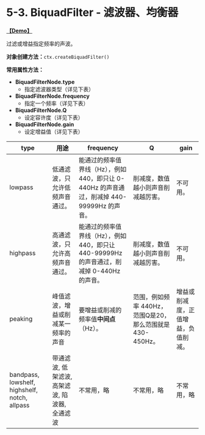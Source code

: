 # 5-3. BiquadFilter - 滤波器、均衡器

**[【Demo】](https://benzleung.github.io/web-audio-api-demo/eq.html)**

过滤或增益指定频率的声波。

**对象创建方法：**`ctx.createBiquadFilter()`

**常用属性方法：**

- **BiquadFilterNode.type**
	- 指定滤波器类型（详见下表）
- **BiquadFilterNode.frequency**
	- 指定一个频率（详见下表）
- **BiquadFilterNode.Q**
	- 设定容许度（详见下表）
- **BiquadFilterNode.gain**
	- 设定增益值（详见下表）

| type | 用途 | frequency | Q | gain |
| ---- | --- | --------- | - | ---- |
| lowpass | 低通滤波，只允许低频声音通过。 | 能通过的频率值界线（Hz），例如440，即只让 0-440Hz 的声音通过，削减掉 440-99999Hz 的声音。 | 削减度，数值越小则声音削减越厉害。 | 不可用。 |
| highpass | 高通滤波，只允许高频声音通过。 | 能通过的频率值界线（Hz），例如440，即只让 440-99999Hz 的声音通过，削减掉 0-440Hz 的声音。 | 削减度，数值越小则声音削减越厉害。 | 不可用。 |
| peaking | 峰值滤波，增益或削减某一频率的声音 | 要增益或削减的频率值**中间点**（Hz）。 | 范围，例如频率 440Hz，范围Q是20，那么范围就是 430-450Hz。 | 增益或削减度，正值增益，负值削减。 |
| bandpass, lowshelf, highshelf, notch, allpass | 带通滤波, 低架滤波, 高架滤波, 陷波器, 全通滤波 | 不常用，略 | 不常用，略 | 不常用，略 |

